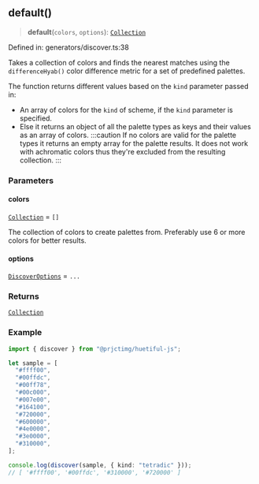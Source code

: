 ## default()

> **default**(`colors`, `options`): [`Collection`](../types.md#collection)

Defined in: generators/discover.ts:38

Takes a collection of colors and finds the nearest matches using the `differenceHyab()` color difference metric for a set of predefined palettes.

The function returns different values based on the `kind` parameter passed in:

- An array of colors for the `kind` of scheme, if the `kind` parameter is specified.
- Else it returns an object of all the palette types as keys and their values as an array of colors.
  :::caution
  If no colors are valid for the palette types it returns an empty array for the palette results. It does not work with achromatic colors thus they're excluded from the resulting collection.
  :::

### Parameters

#### colors

[`Collection`](../types.md#collection) = `[]`

The collection of colors to create palettes from. Preferably use 6 or more colors for better results.

#### options

[`DiscoverOptions`](../types.md#discoveroptions) = `...`

### Returns

[`Collection`](../types.md#collection)

### Example

```ts
import { discover } from "@prjctimg/huetiful-js";

let sample = [
  "#ffff00",
  "#00ffdc",
  "#00ff78",
  "#00c000",
  "#007e00",
  "#164100",
  "#720000",
  "#600000",
  "#4e0000",
  "#3e0000",
  "#310000",
];

console.log(discover(sample, { kind: "tetradic" }));
// [ '#ffff00', '#00ffdc', '#310000', '#720000' ]
```
